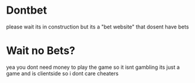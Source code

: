 # Dontbet
please wait its in construction but its a "bet website" that dosent have bets

# Wait no Bets?
yea you dont need money to play the game so it isnt gambling its just a game and is clientside so i dont care cheaters
